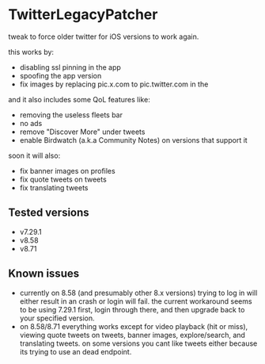 # TwitterLegacyPatcher
tweak to force older twitter for iOS versions to work again.

this works by:
- disabling ssl pinning in the app
- spoofing the app version
- fix images by replacing pic.x.com to pic.twitter.com in the 

and it also includes some QoL features like:
- removing the useless fleets bar
- no ads
- remove "Discover More" under tweets
- enable Birdwatch (a.k.a Community Notes) on versions that support it

soon it will also:
- fix banner images on profiles
- fix quote tweets on tweets
- fix translating tweets

## Tested versions
- v7.29.1
- v8.58
- v8.71

## Known issues
- currently on 8.58 (and presumably other 8.x versions) trying to log in will either result in an crash or login will fail. the current workaround seems to be using 7.29.1 first, login through there, and then upgrade back to your specified version.
- on 8.58/8.71 everything works except for video playback (hit or miss), viewing quote tweets on tweets, banner images, explore/search, and translating tweets. on some versions you cant like tweets either because its trying to use an dead endpoint.
